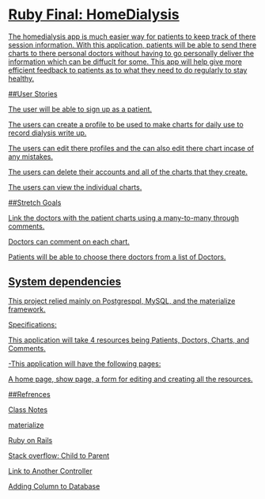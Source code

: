 
<a href="https://homedialysis.herokuapp.com/sign_in">

# Ruby Final: HomeDialysis

The homedialysis app is much easier way for patients to keep track of there session information.  With this application, patients will be able to send there charts to there personal doctors without having to go personally deliver the information which can be diffuclt for some.  This app will help give more efficient feedback to patients as to what they need to do regularly to stay healthy.

##User Stories

The user will be able to sign up as a patient.

The users can create a profile to be used to make charts for daily use to record dialysis write up.

The users can edit there profiles and the can also edit there chart incase of any mistakes.

The users can delete their accounts and all of the charts that they create.

The users can view the individual charts.

##Stretch Goals 

Link the doctors with the patient charts using a many-to-many through comments.

Doctors can comment on each chart.

Patients will be able to choose there doctors from a list of Doctors.



## System dependencies

This project relied mainly on Postgrespql, MySQL, and the materialize framework.



Specifications:

This application will take 4 resources being Patients, Doctors, Charts, and Comments. 


-This application will have the following pages:

A home page, show page, a form for editing and creating all the resources.


##Refrences 

Class Notes

materialize

<a href="http://guides.rubyonrails.org/form_helpers.html">Ruby on Rails</a>

<a href="http://stackoverflow.com/questions/35608196/how-to-access-child-new-form-from-parent-index-page-in-rails">Stack overflow: Child to Parent</a>

<a href= "http://stackoverflow.com/questions/18859981/rails-link-to-into-another-controller-with-params">Link to Another Controller</a>

<a href= "http://stackoverflow.com/questions/4834809/adding-a-column-to-an-existing-table-in-a-rails-migration">Adding Column to Database</a>

